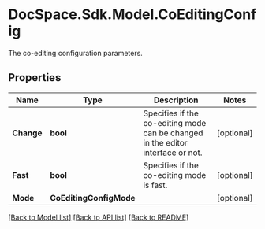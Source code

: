 # DocSpace.Sdk.Model.CoEditingConfig
The co-editing configuration parameters.

## Properties

Name | Type | Description | Notes
------------ | ------------- | ------------- | -------------
**Change** | **bool** | Specifies if the co-editing mode can be changed in the editor interface or not. | [optional] 
**Fast** | **bool** | Specifies if the co-editing mode is fast. | [optional] 
**Mode** | **CoEditingConfigMode** |  | [optional] 

[[Back to Model list]](../README.md#documentation-for-models) [[Back to API list]](../README.md#documentation-for-api-endpoints) [[Back to README]](../README.md)

